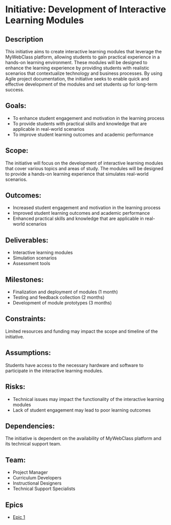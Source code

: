 # Initiative: Development of Interactive Learning Modules
## Description
This initiative aims to create interactive learning modules that leverage the MyWebClass platform, allowing students to gain practical experience in a hands-on learning environment. These modules will be designed to enhance the learning experience by providing students with realistic scenarios that contextualize technology and business processes. By using Agile project documentation, the initiative seeks to enable quick and effective development of the modules and set students up for long-term success.

## Goals:
* To enhance student engagement and motivation in the learning process
* To provide students with practical skills and knowledge that are applicable in real-world scenarios
* To improve student learning outcomes and academic performance

## Scope: 
The initiative will focus on the development of interactive learning modules that cover various topics and areas of study. The modules will be designed to provide a hands-on learning experience that simulates real-world scenarios.

## Outcomes:
* Increased student engagement and motivation in the learning process
* Improved student learning outcomes and academic performance
* Enhanced practical skills and knowledge that are applicable in real-world scenarios

## Deliverables:
* Interactive learning modules
* Simulation scenarios
* Assessment tools

## Milestones:
* Finalization and deployment of modules (1 month)
* Testing and feedback collection (2 months)
* Development of module prototypes (3 months)

## Constraints: 
Limited resources and funding may impact the scope and timeline of the initiative.

## Assumptions: 
Students have access to the necessary hardware and software to participate in the interactive learning modules.

## Risks:
* Technical issues may impact the functionality of the interactive learning modules
* Lack of student engagement may lead to poor learning outcomes

## Dependencies: 
The initiative is dependent on the availability of MyWebClass platform and its technical support team.

## Team:
* Project Manager
* Curriculum Developers
* Instructional Designers
* Technical Support Specialists

## Epics
* [Epic 1](../../themes/initiatives/epics/epic_initiative1_theme1.md)
